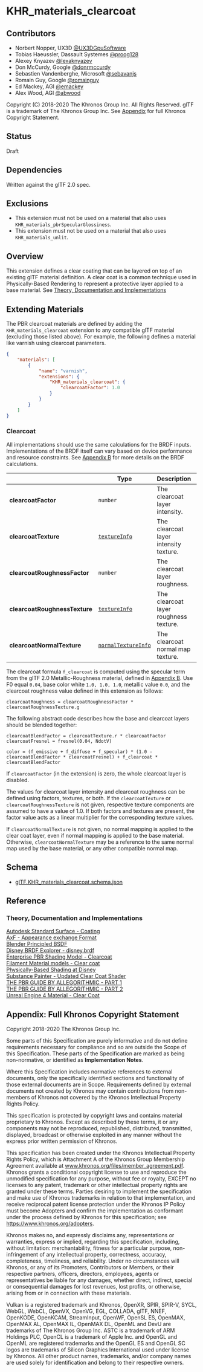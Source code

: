 # KHR\_materials\_clearcoat

## Contributors

* Norbert Nopper, UX3D [@UX3DGpuSoftware](https://twitter.com/UX3DGpuSoftware)
* Tobias Haeussler, Dassault Systemes [@proog128](https://github.com/proog128)
* Alexey Knyazev [@lexaknyazev](https://github.com/lexaknyazev)
* Don McCurdy, Google [@donrmccurdy](https://twitter.com/donrmccurdy)
* Sebastien Vandenberghe, Microsoft [@sebavanjs](https://twitter.com/sebavanjs)
* Romain Guy, Google [@romainguy](https://twitter.com/romainguy)
* Ed Mackey, AGI [@emackey](https://twitter.com/emackey)
* Alex Wood, AGI [@abwood](https://twitter.com/abwood)

Copyright (C) 2018-2020 The Khronos Group Inc. All Rights Reserved. glTF is a trademark of The Khronos Group Inc.
See [Appendix](#appendix-full-khronos-copyright-statement) for full Khronos Copyright Statement.

## Status

Draft

## Dependencies

Written against the glTF 2.0 spec.

## Exclusions

* This extension must not be used on a material that also uses `KHR_materials_pbrSpecularGlossiness`.
* This extension must not be used on a material that also uses `KHR_materials_unlit`.

## Overview

This extension defines a clear coating that can be layered on top of an existing glTF material definition.  A clear coat is a common technique used in Physically-Based Rendering to represent a protective layer applied to a base material.  See [Theory, Documentation and Implementations](#theory-documentation-and-implementations)

## Extending Materials

The PBR clearcoat materials are defined by adding the `KHR_materials_clearcoat` extension to any compatible glTF material (excluding those listed above).  For example, the following defines a material like varnish using clearcoat parameters.

```json
{
    "materials": [
        {
            "name": "varnish",
            "extensions": {
                "KHR_materials_clearcoat": {
                    "clearcoatFactor": 1.0
                }
            }
        }
    ]
}
```

### Clearcoat

All implementations should use the same calculations for the BRDF inputs. Implementations of the BRDF itself can vary based on device performance and resource constraints. See [Appendix B](/specification/2.0/README.md#appendix-b-brdf-implementation) for more details on the BRDF calculations.

|                                  | Type                                                                            | Description                            | Required             |
|----------------------------------|---------------------------------------------------------------------------------|----------------------------------------|----------------------|
|**clearcoatFactor**               | `number`                                                                        | The clearcoat layer intensity.         | No, default: `0.0`   |
|**clearcoatTexture**              | [`textureInfo`](/specification/2.0/README.md#reference-textureInfo)             | The clearcoat layer intensity texture. | No                   |
|**clearcoatRoughnessFactor**      | `number`                                                                        | The clearcoat layer roughness.         | No, default: `0.0`   |
|**clearcoatRoughnessTexture**     | [`textureInfo`](/specification/2.0/README.md#reference-textureInfo)             | The clearcoat layer roughness texture. | No                   |
|**clearcoatNormalTexture**        | [`normalTextureInfo`](/specification/2.0/README.md#reference-normaltextureinfo) | The clearcoat normal map texture.      | No                   |
  
The clearcoat formula `f_clearcoat` is computed using the specular term from the glTF 2.0 Metallic-Roughness material, defined in [Appendix B](/specification/2.0/README.md#appendix-b-brdf-implementation).  Use F0 equal `0.04`, base color white `1.0, 1.0, 1.0`, metallic value `0.0`, and the clearcoat roughness value defined in this extension as follows:

```
clearcoatRoughness = clearcoatRoughnessFactor * clearcoatRoughnessTexture.g
```

The following abstract code describes how the base and clearcoat layers should be blended together:
  
```
clearcoatBlendFactor = clearcoatTexture.r * clearcoatFactor
clearcoatFresnel = fresnel(0.04, NdotV)

color = (f_emissive + f_diffuse + f_specular) * (1.0 - clearcoatBlendFactor * clearcoatFresnel) + f_clearcoat * clearcoatBlendFactor
```

If `clearcoatFactor` (in the extension) is zero, the whole clearcoat layer is disabled.

The values for clearcoat layer intensity and clearcoat roughness can be defined using factors, textures, or both. If the `clearcoatTexture` or `clearcoatRoughnessTexture` is not given, respective texture components are assumed to have a value of 1.0. If both factors and textures are present, the factor value acts as a linear multiplier for the corresponding texture values.

If `clearcoatNormalTexture` is not given, no normal mapping is applied to the clear coat layer, even if normal mapping is applied to the base material.  Otherwise, `clearcoatNormalTexture` may be a reference to the same normal map used by the base material, or any other compatible normal map.

## Schema

- [glTF.KHR_materials_clearcoat.schema.json](schema/glTF.KHR_materials_clearcoat.schema.json)

## Reference

### Theory, Documentation and Implementations

[Autodesk Standard Surface - Coating](https://autodesk.github.io/standard-surface/#closures/coating)  
[AxF - Appearance exchange Format](https://www.xrite.com/-/media/xrite/files/whitepaper_pdfs/axf/axf_whitepaper_en.pdf)  
[Blender Principled BSDF](https://docs.blender.org/manual/en/latest/render/shader_nodes/shader/principled.html)  
[Disney BRDF Explorer - disney.brdf](https://github.com/wdas/brdf/blob/master/src/brdfs/disney.brdf)  
[Enterprise PBR Shading Model - Clearcoat](https://dassaultsystemes-technology.github.io/EnterprisePBRShadingModel/spec-2020x.md.html#components/clearcoat)  
[Filament Material models - Clear coat](https://google.github.io/filament/Materials.md.html#materialmodels/litmodel/clearcoat)   
[Physically-Based Shading at Disney](https://disney-animation.s3.amazonaws.com/library/s2012_pbs_disney_brdf_notes_v2.pdf)  
[Substance Painter - Updated Clear Coat Shader](https://docs.substance3d.com/spdoc/version-2018-3-172823522.html#Version2018.3-UpdatedClearCoatShader)  
[THE PBR GUIDE BY ALLEGORITHMIC - PART 1](https://academy.substance3d.com/courses/the-pbr-guide-part-1)  
[THE PBR GUIDE BY ALLEGORITHMIC - PART 2](https://academy.substance3d.com/courses/the-pbr-guide-part-2)  
[Unreal Engine 4 Material - Clear Coat](https://docs.unrealengine.com/en-US/Engine/Rendering/Materials/MaterialInputs/index.html#clearcoat)  

## Appendix: Full Khronos Copyright Statement

Copyright 2018-2020 The Khronos Group Inc.

Some parts of this Specification are purely informative and do not define requirements
necessary for compliance and so are outside the Scope of this Specification. These
parts of the Specification are marked as being non-normative, or identified as
**Implementation Notes**.

Where this Specification includes normative references to external documents, only the
specifically identified sections and functionality of those external documents are in
Scope. Requirements defined by external documents not created by Khronos may contain
contributions from non-members of Khronos not covered by the Khronos Intellectual
Property Rights Policy.

This specification is protected by copyright laws and contains material proprietary
to Khronos. Except as described by these terms, it or any components
may not be reproduced, republished, distributed, transmitted, displayed, broadcast
or otherwise exploited in any manner without the express prior written permission
of Khronos.

This specification has been created under the Khronos Intellectual Property Rights
Policy, which is Attachment A of the Khronos Group Membership Agreement available at
www.khronos.org/files/member_agreement.pdf. Khronos grants a conditional
copyright license to use and reproduce the unmodified specification for any purpose,
without fee or royalty, EXCEPT no licenses to any patent, trademark or other
intellectual property rights are granted under these terms. Parties desiring to
implement the specification and make use of Khronos trademarks in relation to that
implementation, and receive reciprocal patent license protection under the Khronos
IP Policy must become Adopters and confirm the implementation as conformant under
the process defined by Khronos for this specification;
see https://www.khronos.org/adopters.

Khronos makes no, and expressly disclaims any, representations or warranties,
express or implied, regarding this specification, including, without limitation:
merchantability, fitness for a particular purpose, non-infringement of any
intellectual property, correctness, accuracy, completeness, timeliness, and
reliability. Under no circumstances will Khronos, or any of its Promoters,
Contributors or Members, or their respective partners, officers, directors,
employees, agents or representatives be liable for any damages, whether direct,
indirect, special or consequential damages for lost revenues, lost profits, or
otherwise, arising from or in connection with these materials.

Vulkan is a registered trademark and Khronos, OpenXR, SPIR, SPIR-V, SYCL, WebGL,
WebCL, OpenVX, OpenVG, EGL, COLLADA, glTF, NNEF, OpenKODE, OpenKCAM, StreamInput,
OpenWF, OpenSL ES, OpenMAX, OpenMAX AL, OpenMAX IL, OpenMAX DL, OpenML and DevU are
trademarks of The Khronos Group Inc. ASTC is a trademark of ARM Holdings PLC,
OpenCL is a trademark of Apple Inc. and OpenGL and OpenML are registered trademarks
and the OpenGL ES and OpenGL SC logos are trademarks of Silicon Graphics
International used under license by Khronos. All other product names, trademarks,
and/or company names are used solely for identification and belong to their
respective owners.
